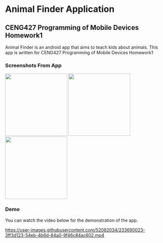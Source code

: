 # Animal Finder Application
## CENG427 Programming of Mobile Devices Homework1

Animal Finder is an android app that aims to teach kids about animals. This app is written for CENG427 Programming of Mobile Devices Homework1

### Screenshots From App

<img src="https://user-images.githubusercontent.com/52082034/233686935-b68516f3-13f0-4150-a5ca-67c6fb4fc916.png" width="200"> <img src="https://user-images.githubusercontent.com/52082034/233687300-2023efa9-fab0-4fd0-9724-e36faf7a53d3.png" width="200"> <img src="https://user-images.githubusercontent.com/52082034/233687312-214715c9-aa02-4ac2-8527-93d116c5921b.png" width="200"> 



### Demo
You can watch the video below for the demonstration of the app.

https://user-images.githubusercontent.com/52082034/233690023-3ff3d123-54eb-4b6d-84a0-9f46c84ac602.mp4

